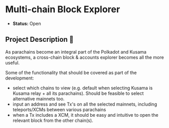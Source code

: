 # Multi-chain Block Explorer

* **Status:** Open

## Project Description :page_facing_up: 

As parachains become an integral part of the Polkadot and Kusama ecosystems, a cross-chain block & accounts explorer becomes all the more useful.

Some of the functionality that should be covered as part of the development:
- select which chains to view (e.g. default when selecting Kusama is Kusama relay + all its parachains). Should be feasible to select alternative mainnets too.
- input an address and see Tx's on all the selected mainnets, including teleports/XCMs between various parachains
- when a Tx includes a XCM, it should be easy and intuitive to open the relevant block from the other chain(s).
